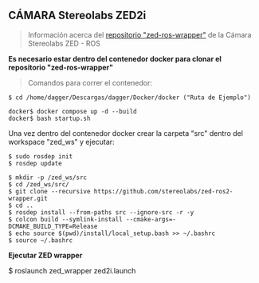 ## CÁMARA Stereolabs ZED2i

> Información acerca del [repositorio "zed-ros-wrapper"](https://github.com/stereolabs/zed-ros-wrapper/) de la Cámara Stereolabs ZED - ROS 

**Es necesario estar dentro del contenedor docker para clonar el repositorio "zed-ros-wrapper"**

> Comandos para correr el contenedor:

```shell
$ cd /home/dagger/Descargas/dagger/Docker/docker ("Ruta de Ejemplo") 

docker$ docker compose up -d --build
docker$ bash startup.sh
```

Una vez dentro del contenedor docker crear la carpeta "src" dentro del workspace "zed_ws" y ejecutar:
```shell
$ sudo rosdep init
$ rosdep update

$ mkdir -p /zed_ws/src
$ cd /zed_ws/src/
$ git clone --recursive https://github.com/stereolabs/zed-ros2-wrapper.git
$ cd ..
$ rosdep install --from-paths src --ignore-src -r -y
$ colcon build --symlink-install --cmake-args=-DCMAKE_BUILD_TYPE=Release
$ echo source $(pwd)/install/local_setup.bash >> ~/.bashrc
$ source ~/.bashrc

```

**Ejecutar ZED wrapper**

$ roslaunch zed_wrapper zed2i.launch
